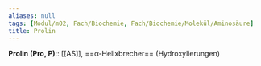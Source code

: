 ```yaml
---
aliases: null
tags: [Modul/m02, Fach/Biochemie, Fach/Biochemie/Molekül/Aminosäure]
title: Prolin
---
```

**Prolin (Pro, P)**:: [[AS]], ==α-Helixbrecher== (Hydroxylierungen)